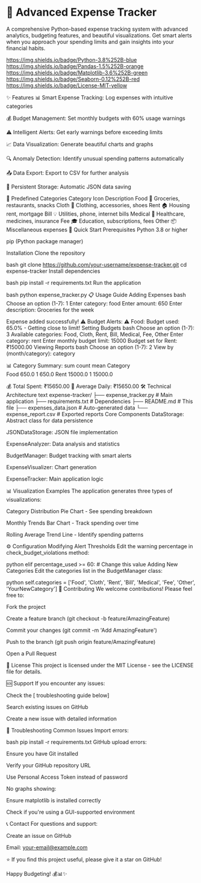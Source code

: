 # 💸 Advanced Expense Tracker
A comprehensive Python-based expense tracking system with advanced analytics, budgeting features, and beautiful visualizations. Get smart alerts when you approach your spending limits and gain insights into your financial habits.

https://img.shields.io/badge/Python-3.8%252B-blue
https://img.shields.io/badge/Pandas-1.5%252B-orange
https://img.shields.io/badge/Matplotlib-3.6%252B-green
https://img.shields.io/badge/Seaborn-0.12%252B-red
https://img.shields.io/badge/License-MIT-yellow

✨ Features
📊 Smart Expense Tracking: Log expenses with intuitive categories

💰 Budget Management: Set monthly budgets with 60% usage warnings

⚠️ Intelligent Alerts: Get early warnings before exceeding limits

📈 Data Visualization: Generate beautiful charts and graphs

🔍 Anomaly Detection: Identify unusual spending patterns automatically

📤 Data Export: Export to CSV for further analysis

💾 Persistent Storage: Automatic JSON data saving

🎯 Predefined Categories
Category	Icon	Description
Food	🍕	Groceries, restaurants, snacks
Cloth	👕	Clothing, accessories, shoes
Rent	🏠	Housing rent, mortgage
Bill	💡	Utilities, phone, internet bills
Medical	🏥	Healthcare, medicines, insurance
Fee	🎓	Education, subscriptions, fees
Other	📦	Miscellaneous expenses
🚀 Quick Start
Prerequisites
Python 3.8 or higher

pip (Python package manager)

Installation
Clone the repository

bash
git clone https://github.com/your-username/expense-tracker.git
cd expense-tracker
Install dependencies

bash
pip install -r requirements.txt
Run the application

bash
python expense_tracker.py
📋 Usage Guide
Adding Expenses
bash
Choose an option (1-7): 1
Enter category: food
Enter amount: 650
Enter description: Groceries for the week

Expense added successfully!
⚠️ Budget Alerts:
⚠️ Food: Budget used: 65.0% - Getting close to limit!
Setting Budgets
bash
Choose an option (1-7): 3
Available categories: Food, Cloth, Rent, Bill, Medical, Fee, Other
Enter category: rent
Enter monthly budget limit: 15000
Budget set for Rent: ₹15000.00
Viewing Reports
bash
Choose an option (1-7): 2
View by (month/category): category

📊 Category Summary:
          sum  count   mean
Category                   
Food    650.0      1  650.0
Rent   15000.0      1  15000.0

💰 Total Spent: ₹15650.00
📅 Average Daily: ₹15650.00
🛠️ Technical Architecture
text
expense-tracker/
├── expense_tracker.py    # Main application
├── requirements.txt      # Dependencies
├── README.md            # This file
├── expenses_data.json   # Auto-generated data
└── expense_report.csv   # Exported reports
Core Components
DataStorage: Abstract class for data persistence

JSONDataStorage: JSON file implementation

ExpenseAnalyzer: Data analysis and statistics

BudgetManager: Budget tracking with smart alerts

ExpenseVisualizer: Chart generation

ExpenseTracker: Main application logic

📊 Visualization Examples
The application generates three types of visualizations:

Category Distribution Pie Chart - See spending breakdown

Monthly Trends Bar Chart - Track spending over time

Rolling Average Trend Line - Identify spending patterns

⚙️ Configuration
Modifying Alert Thresholds
Edit the warning percentage in check_budget_violations method:

python
elif percentage_used >= 60:  # Change this value
Adding New Categories
Edit the categories list in the BudgetManager class:

python
self.categories = ['Food', 'Cloth', 'Rent', 'Bill', 'Medical', 'Fee', 'Other', 'YourNewCategory']
🤝 Contributing
We welcome contributions! Please feel free to:

Fork the project

Create a feature branch (git checkout -b feature/AmazingFeature)

Commit your changes (git commit -m 'Add AmazingFeature')

Push to the branch (git push origin feature/AmazingFeature)

Open a Pull Request

📝 License
This project is licensed under the MIT License - see the LICENSE file for details.

🆘 Support
If you encounter any issues:

Check the [ troubleshooting guide below]

Search existing issues on GitHub

Create a new issue with detailed information

🔧 Troubleshooting
Common Issues
Import errors:

bash
pip install -r requirements.txt
GitHub upload errors:

Ensure you have Git installed

Verify your GitHub repository URL

Use Personal Access Token instead of password

No graphs showing:

Ensure matplotlib is installed correctly

Check if you're using a GUI-supported environment

📞 Contact
For questions and support:

Create an issue on GitHub

Email: your-email@example.com

⭐ If you find this project useful, please give it a star on GitHub!

Happy Budgeting! 💰📊✨

